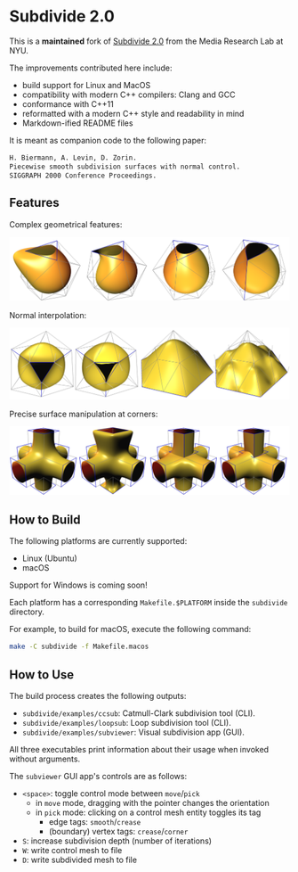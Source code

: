 # Subdivide 2.0

This is a **maintained** fork of [Subdivide 2.0](https://cs.nyu.edu/home/people/in_memoriam/biermann/subdivision) from the Media Research Lab at NYU.

The improvements contributed here include:
- build support for Linux and MacOS
- compatibility with modern C++ compilers: Clang and GCC
- conformance with C++11
- reformatted with a modern C++ style and readability in mind
- Markdown-ified README files

It is meant as companion code to the following paper:
```
H. Biermann, A. Levin, D. Zorin.
Piecewise smooth subdivision surfaces with normal control.
SIGGRAPH 2000 Conference Proceedings.
```

## Features

Complex geometrical features:

![examples of complex features](doc/images/5.png)

Normal interpolation:

![normal interpolation](doc/images/6.png)

Precise surface manipulation at corners:

![surface manipulation with corners](doc/images/8.png)

## How to Build

The following platforms are currently supported:
- Linux (Ubuntu)
- macOS

Support for Windows is coming soon!

Each platform has a corresponding `Makefile.$PLATFORM` inside the `subdivide` directory.

For example, to build for macOS, execute the following command:
```sh
make -C subdivide -f Makefile.macos
```

## How to Use

The build process creates the following outputs:
- `subdivide/examples/ccsub`: Catmull-Clark subdivision tool (CLI).
- `subdivide/examples/loopsub`: Loop subdivision tool (CLI).
- `subdivide/examples/subviewer`: Visual subdivision app (GUI).

All three executables print information about their usage when invoked without arguments.

The `subviewer` GUI app's controls are as follows:
- `<space>`: toggle control mode between `move`/`pick`
  - in `move` mode, dragging with the pointer changes the orientation
  - in `pick` mode: clicking on a control mesh entity toggles its tag
    - edge tags: `smooth`/`crease`
    - (boundary) vertex tags: `crease`/`corner`
- `S`: increase subdivision depth (number of iterations)
- `W`: write control mesh to file
- `D`: write subdivided mesh to file
